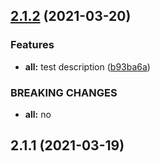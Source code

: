 ## [2.1.2](https://github.com/lei40251/rollup_lib_templete/compare/v2.1.1...v2.1.2) (2021-03-20)


### Features

* **all:** test description ([b93ba6a](https://github.com/lei40251/rollup_lib_templete/commit/b93ba6a122fba6079ce61c69958d25e9c039296a))


### BREAKING CHANGES

* **all:** no



## 2.1.1 (2021-03-19)



